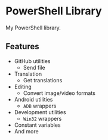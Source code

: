 # PowerShell Library

My PowerShell library.

## Features

- GitHub utilities
  - Send file
- Translation
  - Get translations
- Editing
  - Convert image/video formats 
- Android utilities
  - `ADB` wrappers
- Development utilities
  - `Win32` wrappers
- Constant variables
- And more
